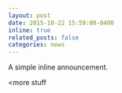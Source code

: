 ```yaml
---
layout: post
date: 2015-10-22 15:59:00-0400
inline: true
related_posts: false
categories: news
---
```


A simple inline announcement.

<!--sss-->

<more stuff
